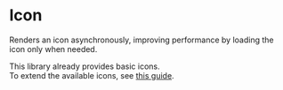 # Icon

Renders an icon asynchronously, improving performance by loading the icon only when needed.

This library already provides basic icons.<br>
To extend the available icons, see <a href="/vue-core/packages/components-next/getting-started/icons.html">this guide</a>.

<ComponentPreview name="icon/examples/main" />

<!-- @include: ./icon-meta.md -->